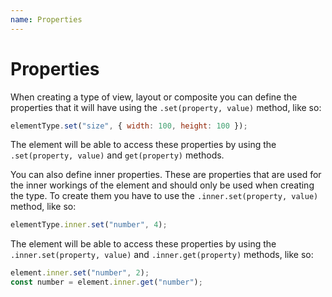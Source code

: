 ```yaml
---
name: Properties
---
```


# Properties

When creating a type of view, layout or composite you can define the properties that it will have using the `.set(property, value)` method, like so:

```javascript
elementType.set("size", { width: 100, height: 100 });
```

The element will be able to access these properties by using the `.set(property, value)` and `get(property)` methods.

You can also define inner properties. These are properties that are used for the inner workings of the element and should only be used when creating the type. To create them you have to use the `.inner.set(property, value)` method, like so:

```javascript
elementType.inner.set("number", 4);
```

The element will be able to access these properties by using the `.inner.set(property, value)` and `.inner.get(property)` methods, like so:

```javascript
element.inner.set("number", 2);
const number = element.inner.get("number");
```
